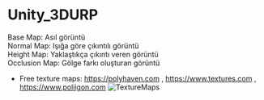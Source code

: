 # Unity_3DURP


Base Map: Asıl görüntü  
Normal Map: Işığa göre çıkıntılı görüntü  
Height Map: Yaklaştıkça çıkıntı veren görüntü  
Occlusion Map: Gölge farkı oluşturan görüntü  
- Free texture maps: https://polyhaven.com , https://www.textures.com , https://www.poliigon.com
![TextureMaps](https://github.com/dedasame/Unity_3DURP/assets/106378288/18aab128-1e4b-47ff-8428-7d2b2a027b42)
